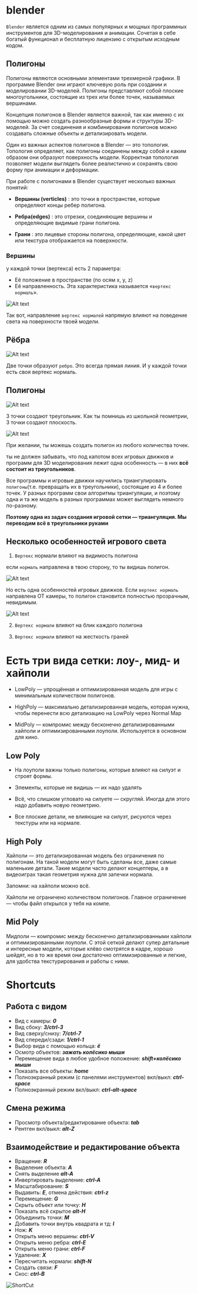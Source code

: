 # blender

`Blender` является одним из самых популярных и мощных программных инструментов для 3D-моделирования и анимации. Сочетая в себе богатый функционал и бесплатную лицензию с открытым исходным кодом.

## Полигоны

Полигоны являются основными элементами трехмерной графики. В программе Blender они играют ключевую роль при создании и моделировании 3D-моделей. Полигоны представляют собой плоские многоугольники, состоящие из трех или более точек, называемых вершинами.

Концепция полигонов в Blender является важной, так как именно с их помощью можно создать разнообразные формы и структуры 3D-моделей. За счет соединения и комбинирования полигонов можно создавать сложные объекты и детализировать модели.

Один из важных аспектов полигонов в Blender — это топология. Топология определяет, как полигоны соединены между собой и каким образом они образуют поверхность модели. Корректная топология позволяет модели выглядеть более реалистично и сохранять свою форму при анимации и деформации.

При работе с полигонами в Blender существует несколько важных понятий:

- **Вершины (verticles)** : это точки в пространстве, которые определяют концы ребер полигона.

- **Ребра(edges)** : это отрезки, соединяющие вершины и определяющие видимые грани полигона.

- **Грани** : это лицевые стороны полигона, определяющие, какой цвет или текстура отображается на поверхности.

### Вершины

у каждой точки (вертекса) есть 2 параметра:

- Её положение в пространстве (по осям x, y, z)
- Её направленность. Эта характеристика называется «`вертекс нормаль`».

![Alt text](./img/image-2.png)

Так вот, направление `вертекс нормалей` напрямую влияют на поведение света на поверхности твоей модели.

## Рёбра

![Alt text](./img/image-1.png)

Две точки образуют `ребро`. Это всегда прямая линия. И у каждой точки есть своя вертекс нормаль.

## Полигоны

![Alt text](./img/image.png)

3 точки создают треугольник. Как ты помнишь из школьной геометрии, 3 точки создают плоскость.

![Alt text](./img/image-3.png)

При желании, ты можешь создать полигон из любого количества точек.

ты не должен забывать, что под капотом всех игровых движков и программ для 3D моделирования лежит одна особенность — в них **всё состоит из треугольников**.

Все программы и игровые движки научились триангулировать `полигоны`(т.е. превращать их в треугольники), состоящие из 4 и более точек. У разных программ свои алгоритмы триангуляции, и поэтому одна и та же модель в разных программах может выглядеть немного по-разному.

**Поэтому одна из задач создания игровой сетки — триангуляция. Мы переводим всё в треугольники руками**

## Несколько особенностей игрового света

1. `Вертекс` нормали влияют на видимость полигона

если `нормаль` направлена в твою сторону, то ты видишь полигон.

![Alt text](./img/image-5.png)

Но есть одна особенностей игровых движков. Если `вертекс нормаль` направлена ОТ камеры, то полигон становится полностью прозрачным, невидимым.

![Alt text](./img/image-6.png)

2. `Вертекс нормали` влияют на блик каждого полигона

3. `Вертекс нормали` влияют на жесткость граней

# Есть три вида сетки: лоу-, мид- и хайполи

- LowPoly — упрощённая и оптимизированная модель для игры с минимальным количеством полигонов.

- HighPoly — максимально детализированная модель, которая нужна, чтобы перенести всю детализацию на LowPoly через Normal Map

- MidPoly — компромис между бесконечно детализированными хайполи и оптимизированными лоуполи. Используется в основном для кино.

## Low Poly

- На лоуполи важны только полигоны, которые влияют на силуэт и строят формы.

- Элементы, которые не видишь — их надо удалять

- Всё, что слишком угловато на силуете — скругляй. Иногда для этого надо добавить новую геометрию.

- Все плоские детали, не влияющие на силуэт, рисуются через текстуры или на нормале.

## High Poly

Хайполи — это детализированная модель без ограничения по полигонам. На такой модели могут быть сделаны все, даже самые маленькие детали. Такие модели часто делают концептеры, а в видеоиграх такая геометрия нужна для запечки нормала.

Запомни: на хайполи можно всё.

Хайполи не ограничено количеством полигонов. Главное ограничение — чтобы файл открылся у тебя на компе.

## Mid Poly

Мидполи — компромис между бесконечно детализированными хайполи и оптимизированными лоуполи. С этой сеткой делают супер детальные и интересные модели, которые клёво смотрятся в кадре, хорошо шейдят, но в то же время они достаточно оптимизированные и легкие, для удобства текстурирования и работы с ними.

# Shortcuts

## Работа с видом

- Вид с камеры: **_0_**
- Вид сбоку: **_3/ctrl-3_**
- Вид сверху/снизу: **_7/ctrl-7_**
- Вид спереди/сзади: **_1/ctrl-1_**
- Выбор вида с помощью кольца: **_ё_**
- Осмотр объектов: **_зажать колёсико мыши_**
- Перемещение вида в любое удобное положение: **_shift+колёсико мыши_**
- Показать все объекты: **_home_**
- Полноэкранный режим (с панелями инструментов) вкл/выкл: **_ctrl-space_**
- Полноэкранный режим вкл/выкл: **_ctrl-alt-space_**

## Смена режима

- Просмотр объекта/редактирование объекта: **_tab_**
- Рентген вкл/выкл: **_alt-Z_**

## Взаимодействие и редактирование объекта

- Вращение: **_R_**
- Выделение объекта: **_A_**
- Снять выделение **_alt-A_**
- Инвертировать выделение: **_ctrl-A_**
- Масштабирование: **_S_**
- Выдавить: **_E_**, отмена действия: **_ctrl-z_**
- Перемещение: **_G_**
- Скрыть объект или точку: **_H_**
- Показать всё скрытое **_alt-H_**
- Объединить точки: **_M_**
- Добавить точки внутрь квадрата и тд: **_I_**
- Нож: **_K_**
- Открыть меню вершины: **_ctrl-V_**
- Открыть меню ребра: **_ctrl-E_**
- Открыть меню грани: **_ctrl-F_**
- Удаление: **_X_**
- Пересчитать нормали: **_shift-N_**
- Создать связи: **_F_**
- Скос: **_ctrl-B_**

![ShortCut](./img/shortcut.png)
